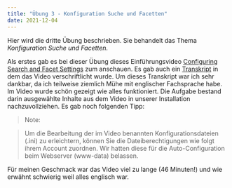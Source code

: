 ```yaml
---
title: "Übung 3 - Konfiguration Suche und Facetten"
date: 2021-12-04
---
```


Hier wird die dritte Übung beschrieben. Sie behandelt das Thema *Konfiguration Suche und Facetten.*

Als erstes gab es bei dieser Übung dieses Einführungsvideo [Configuring Search and Facet Settings](https://www.youtube.com/watch?v=qFbW8u9UQyM&list=PL5_8_wT3JpgE5rv38PwE2ulKlgzBY389y&index=5) zum anschauen. Es gab auch ein [Transkript](https://vufind.org/wiki/videos:configuring_search_and_facet_settings) in dem das Video verschriftlicht wurde. Um dieses Transkript war ich sehr dankbar, da ich teilweise ziemlich Mühe mit englischer Fachsprache habe. Im Video wurde schön gezeigt wie alles funktioniert. 
Die Aufgabe bestand darin ausgewählte Inhalte aus dem Video in unserer Installation nachzuvollziehen. Es gab noch folgenden Tipp:

>Note:

>Um die Bearbeitung der im Video benannten Konfigurationsdateien (.ini) zu erleichtern, können Sie die Dateiberechtigungen wie folgt ihrem Account zuordnen. Wir hatten diese für 
>die Auto-Configuration beim Webserver (www-data) belassen.


Für meinen Geschmack war das Video viel zu lange (46 Minuten!) und wie erwähnt schwierig weil alles englisch war.

